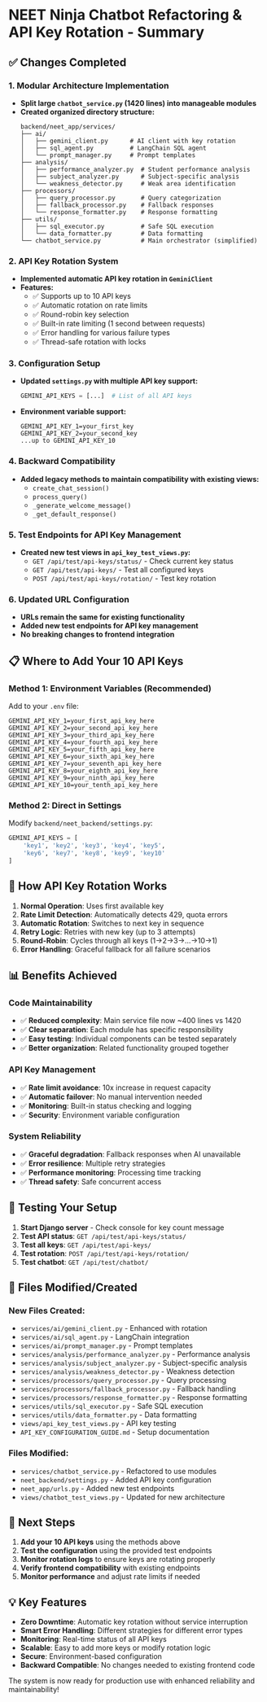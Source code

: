# NEET Ninja Chatbot Refactoring & API Key Rotation - Summary

## ✅ Changes Completed

### 1. **Modular Architecture Implementation**
- **Split large `chatbot_service.py` (1420 lines) into manageable modules**
- **Created organized directory structure:**
  ```
  backend/neet_app/services/
  ├── ai/
  │   ├── gemini_client.py      # AI client with key rotation
  │   ├── sql_agent.py          # LangChain SQL agent
  │   └── prompt_manager.py     # Prompt templates
  ├── analysis/
  │   ├── performance_analyzer.py  # Student performance analysis
  │   ├── subject_analyzer.py      # Subject-specific analysis
  │   └── weakness_detector.py     # Weak area identification
  ├── processors/
  │   ├── query_processor.py       # Query categorization
  │   ├── fallback_processor.py    # Fallback responses
  │   └── response_formatter.py    # Response formatting
  ├── utils/
  │   ├── sql_executor.py          # Safe SQL execution
  │   └── data_formatter.py        # Data formatting
  └── chatbot_service.py           # Main orchestrator (simplified)
  ```

### 2. **API Key Rotation System**
- **Implemented automatic API key rotation in `GeminiClient`**
- **Features:**
  - ✅ Supports up to 10 API keys
  - ✅ Automatic rotation on rate limits
  - ✅ Round-robin key selection
  - ✅ Built-in rate limiting (1 second between requests)
  - ✅ Error handling for various failure types
  - ✅ Thread-safe rotation with locks

### 3. **Configuration Setup**
- **Updated `settings.py` with multiple API key support:**
  ```python
  GEMINI_API_KEYS = [...]  # List of all API keys
  ```
- **Environment variable support:**
  ```
  GEMINI_API_KEY_1=your_first_key
  GEMINI_API_KEY_2=your_second_key
  ...up to GEMINI_API_KEY_10
  ```

### 4. **Backward Compatibility**
- **Added legacy methods to maintain compatibility with existing views:**
  - `create_chat_session()`
  - `process_query()`
  - `_generate_welcome_message()`
  - `_get_default_response()`

### 5. **Test Endpoints for API Key Management**
- **Created new test views in `api_key_test_views.py`:**
  - `GET /api/test/api-keys/status/` - Check current key status
  - `GET /api/test/api-keys/` - Test all configured keys
  - `POST /api/test/api-keys/rotation/` - Test key rotation

### 6. **Updated URL Configuration**
- **URLs remain the same for existing functionality**
- **Added new test endpoints for API key management**
- **No breaking changes to frontend integration**

## 📋 Where to Add Your 10 API Keys

### Method 1: Environment Variables (Recommended)
Add to your `.env` file:
```env
GEMINI_API_KEY_1=your_first_api_key_here
GEMINI_API_KEY_2=your_second_api_key_here
GEMINI_API_KEY_3=your_third_api_key_here
GEMINI_API_KEY_4=your_fourth_api_key_here
GEMINI_API_KEY_5=your_fifth_api_key_here
GEMINI_API_KEY_6=your_sixth_api_key_here
GEMINI_API_KEY_7=your_seventh_api_key_here
GEMINI_API_KEY_8=your_eighth_api_key_here
GEMINI_API_KEY_9=your_ninth_api_key_here
GEMINI_API_KEY_10=your_tenth_api_key_here
```

### Method 2: Direct in Settings
Modify `backend/neet_backend/settings.py`:
```python
GEMINI_API_KEYS = [
    'key1', 'key2', 'key3', 'key4', 'key5',
    'key6', 'key7', 'key8', 'key9', 'key10'
]
```

## 🔄 How API Key Rotation Works

1. **Normal Operation**: Uses first available key
2. **Rate Limit Detection**: Automatically detects 429, quota errors
3. **Automatic Rotation**: Switches to next key in sequence
4. **Retry Logic**: Retries with new key (up to 3 attempts)
5. **Round-Robin**: Cycles through all keys (1→2→3→...→10→1)
6. **Error Handling**: Graceful fallback for all failure scenarios

## 📊 Benefits Achieved

### Code Maintainability
- ✅ **Reduced complexity**: Main service file now ~400 lines vs 1420
- ✅ **Clear separation**: Each module has specific responsibility
- ✅ **Easy testing**: Individual components can be tested separately
- ✅ **Better organization**: Related functionality grouped together

### API Key Management
- ✅ **Rate limit avoidance**: 10x increase in request capacity
- ✅ **Automatic failover**: No manual intervention needed
- ✅ **Monitoring**: Built-in status checking and logging
- ✅ **Security**: Environment variable configuration

### System Reliability
- ✅ **Graceful degradation**: Fallback responses when AI unavailable
- ✅ **Error resilience**: Multiple retry strategies
- ✅ **Performance monitoring**: Processing time tracking
- ✅ **Thread safety**: Safe concurrent access

## 🧪 Testing Your Setup

1. **Start Django server** - Check console for key count message
2. **Test API status**: `GET /api/test/api-keys/status/`
3. **Test all keys**: `GET /api/test/api-keys/`
4. **Test rotation**: `POST /api/test/api-keys/rotation/`
5. **Test chatbot**: `GET /api/test/chatbot/`

## 📁 Files Modified/Created

### New Files Created:
- `services/ai/gemini_client.py` - Enhanced with rotation
- `services/ai/sql_agent.py` - LangChain integration
- `services/ai/prompt_manager.py` - Prompt templates
- `services/analysis/performance_analyzer.py` - Performance analysis
- `services/analysis/subject_analyzer.py` - Subject-specific analysis
- `services/analysis/weakness_detector.py` - Weakness detection
- `services/processors/query_processor.py` - Query processing
- `services/processors/fallback_processor.py` - Fallback handling
- `services/processors/response_formatter.py` - Response formatting
- `services/utils/sql_executor.py` - Safe SQL execution
- `services/utils/data_formatter.py` - Data formatting
- `views/api_key_test_views.py` - API key testing
- `API_KEY_CONFIGURATION_GUIDE.md` - Setup documentation

### Files Modified:
- `services/chatbot_service.py` - Refactored to use modules
- `neet_backend/settings.py` - Added API key configuration
- `neet_app/urls.py` - Added new test endpoints
- `views/chatbot_test_views.py` - Updated for new architecture

## 🚀 Next Steps

1. **Add your 10 API keys** using the methods above
2. **Test the configuration** using the provided test endpoints
3. **Monitor rotation logs** to ensure keys are rotating properly
4. **Verify frontend compatibility** with existing endpoints
5. **Monitor performance** and adjust rate limits if needed

## 💡 Key Features

- **Zero Downtime**: Automatic key rotation without service interruption
- **Smart Error Handling**: Different strategies for different error types
- **Monitoring**: Real-time status of all API keys
- **Scalable**: Easy to add more keys or modify rotation logic
- **Secure**: Environment-based configuration
- **Backward Compatible**: No changes needed to existing frontend code

The system is now ready for production use with enhanced reliability and maintainability!

